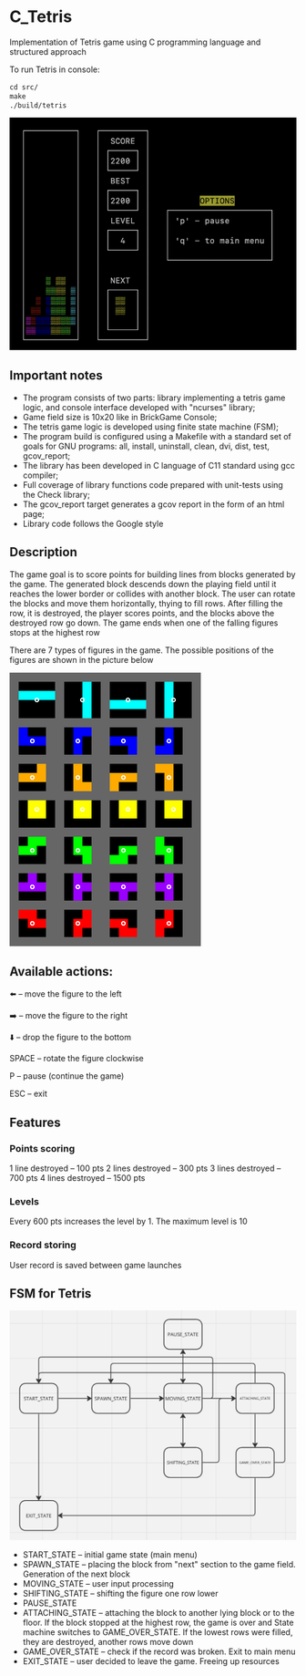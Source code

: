 # C_Tetris

Implementation of Tetris game using C programming language and structured approach

To run Tetris in console:

```
cd src/
make
./build/tetris
```

![BrickGameConsole](img/tetr.png)

## Important notes

- The program consists of two parts: library implementing a tetris game logic, and console interface developed with "ncurses" library;
- Game field size is 10x20 like in BrickGame Console;
- The tetris game logic is developed using finite state machine (FSM);
- The program build is configured using a Makefile with a standard set of goals for GNU programs: all, install, uninstall, clean, dvi, dist, test, gcov_report;
- The library has been developed in C language of C11 standard using gcc compiler;
- Full coverage of library functions code prepared with unit-tests using the Check library;
- The gcov_report target generates a gcov report in the form of an html page;
- Library code follows the Google style

## Description

The game goal is to score points for building lines from blocks generated by the game. The generated block descends down the playing field until it reaches the lower border or collides with another block. The user can rotate the blocks and move them horizontally, thying to fill rows. After filling the row, it is destroyed, the player scores points, and the blocks above the destroyed row go down. The game ends when one of the falling figures stops at the highest row

There are 7 types of figures in the game. The possible positions of the figures are shown in the picture below

![TetrisFigures](img/SRS-pieces.png)

## Available actions:

⬅️ – move the figure to the left

➡️ – move the figure to the right

⬇️ – drop the figure to the bottom

SPACE – rotate the figure clockwise

P – pause (continue the game)

ESC – exit

## Features

### Points scoring

1 line destroyed – 100 pts
2 lines destroyed – 300 pts
3 lines destroyed – 700 pts
4 lines destroyed – 1500 pts

### Levels

Every 600 pts increases the level by 1. The maximum level is 10


### Record storing

User record is saved between game launches


## FSM for Tetris

![TetrisFSM](img/fsm.png)

- START_STATE – initial game state (main menu)
- SPAWN_STATE – placing the block from "next" section to the game field. Generation of the next block
- MOVING_STATE – user input processing
- SHIFTING_STATE – shifting the figure one row lower
- PAUSE_STATE
- ATTACHING_STATE – attaching the block to another lying block or to the floor. If the block stopped at the highest row, the game is over and State machine switches to GAME_OVER_STATE. If the lowest rows were filled, they are destroyed, another rows move down
- GAME_OVER_STATE – check if the record was broken. Exit to main menu
- EXIT_STATE – user decided to leave the game. Freeing up resources 

